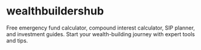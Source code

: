 # wealthbuildershub
Free emergency fund calculator, compound interest calculator, SIP planner, and investment guides. Start your wealth-building journey with expert tools and tips.
